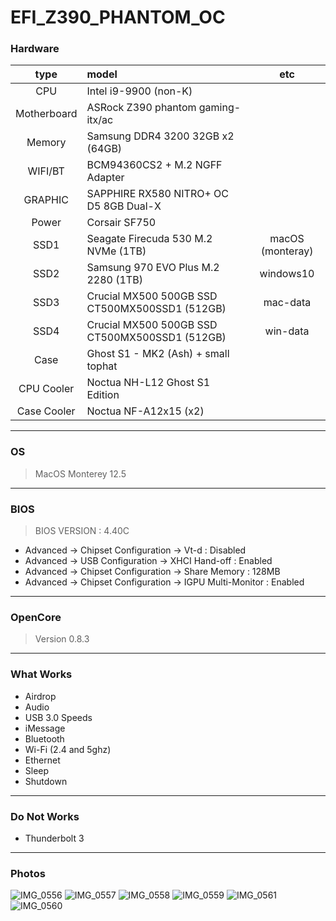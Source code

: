 # EFI_Z390_PHANTOM_OC

### Hardware

|    type     | model                                          |       etc        |
| :---------: | :--------------------------------------------- | :--------------: |
|     CPU     | Intel i9-9900 (non-K)                          |                  |
| Motherboard | ASRock Z390 phantom gaming-itx/ac              |                  |
|   Memory    | Samsung DDR4 3200 32GB x2 (64GB)               |                  |
|   WIFI/BT   | BCM94360CS2 + M.2 NGFF Adapter                 |                  |
|   GRAPHIC   | SAPPHIRE RX580 NITRO+ OC D5 8GB Dual-X         |                  |
|    Power    | Corsair SF750                                  |                  |
|    SSD1     | Seagate Firecuda 530 M.2 NVMe (1TB)            | macOS (monteray) |
|    SSD2     | Samsung 970 EVO Plus M.2 2280 (1TB)            |    windows10     |
|    SSD3     | Crucial MX500 500GB SSD CT500MX500SSD1 (512GB) |     mac-data     |
|    SSD4     | Crucial MX500 500GB SSD CT500MX500SSD1 (512GB) |     win-data     |
|    Case     | Ghost S1 - MK2 (Ash) + small tophat            |                  |
| CPU Cooler  | Noctua NH-L12 Ghost S1 Edition                 |                  |
| Case Cooler | Noctua NF-A12x15 (x2)                          |                  |

---

### OS

> MacOS Monterey 12.5

---

### BIOS

> BIOS VERSION : 4.40C

- Advanced → Chipset Configuration → Vt-d : Disabled
- Advanced → USB Configuration → XHCI Hand-off : Enabled
- Advanced → Chipset Configuration → Share Memory : 128MB
- Advanced → Chipset Configuration → IGPU Multi-Monitor : Enabled

---

### OpenCore

> Version 0.8.3

---

### What Works

- Airdrop
- Audio
- USB 3.0 Speeds
- iMessage
- Bluetooth
- Wi-Fi (2.4 and 5ghz)
- Ethernet
- Sleep
- Shutdown

---

### Do Not Works

- Thunderbolt 3

---

### Photos

![IMG_0556](https://user-images.githubusercontent.com/67728580/128796252-58d3717e-8fd2-49b2-916b-2d472fd42190.JPG)
![IMG_0557](https://user-images.githubusercontent.com/67728580/128796263-0919bf08-6cb0-4288-ace3-e50d1f43436d.JPG)
![IMG_0558](https://user-images.githubusercontent.com/67728580/128796269-d6637b44-e7f1-4742-a53b-3cee1bcd36ee.JPG)
![IMG_0559](https://user-images.githubusercontent.com/67728580/128796272-83b1ff2a-2e9e-4ff2-806b-03182bad164c.JPG)
![IMG_0561](https://tva1.sinaimg.cn/large/008i3skNgy1gtbgowj40sj31900u0jze.jpg)
![IMG_0560](https://user-images.githubusercontent.com/67728580/128796276-79a9290e-2ce9-4e71-8a89-e1025a942248.JPG)
